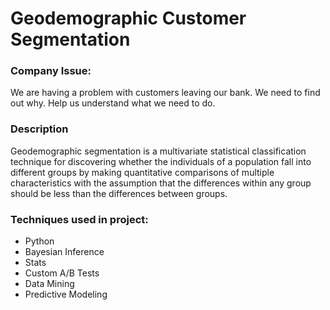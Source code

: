 # Geodemographic Customer Segmentation

### Company Issue:
We are having a problem with customers leaving our bank. We need to find out why. Help us understand what we need to do.

### Description 
Geodemographic segmentation is a multivariate statistical classification technique for discovering whether the individuals of a population fall into different groups by making quantitative comparisons of multiple characteristics with the assumption that the differences within any group should be less than the differences between groups.

### Techniques used in project:
- Python
- Bayesian Inference
- Stats
- Custom A/B Tests
- Data Mining
- Predictive Modeling
